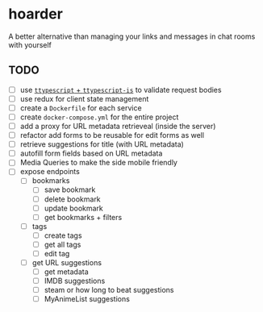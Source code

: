 # hoarder
A better alternative than managing your links and messages in chat rooms with yourself

## TODO

- [ ] use [`ttypescript` + `ttypescript-is`](https://stackoverflow.com/a/60824562) to validate request bodies
- [ ] use redux for client state management
- [ ] create a `Dockerfile` for each service
- [ ] create `docker-compose.yml` for the entire project
- [ ] add a proxy for URL metadata retrieveal (inside the server)
- [ ] refactor add forms to be reusable for edit forms as well
- [ ] retrieve suggestions for title (with URL metadata)
- [ ] autofill form fields based on URL metadata
- [ ] Media Queries to make the side mobile friendly
- [ ] expose endpoints
  - [ ] bookmarks 
    - [ ] save bookmark
    - [ ] delete bookmark
    - [ ] update bookmark
    - [ ] get bookmarks + filters
  - [ ] tags
    - [ ] create tags
    - [ ] get all tags
    - [ ] edit tag 
  - [ ] get URL suggestions
    - [ ] get metadata
    - [ ] IMDB suggestions
    - [ ] steam or how long to beat suggestions
    - [ ] MyAnimeList suggestions